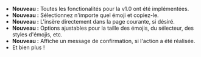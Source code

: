 * **Nouveau :** Toutes les fonctionalités pour la v1.0 ont été implémentées.
* **Nouveau :** Sélectionnez n'importe quel émoji et copiez-le.
* **Nouveau :** L'insère directement dans la page courante, si désiré.
* **Nouveau :** Options ajustables pour la taille des émojis, du sélecteur, des styles d'émojis, etc.
* **Nouveau :** Affiche un message de confirmation, si l'action a été réalisée.
* Et bien plus !

